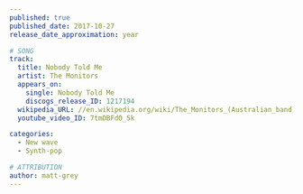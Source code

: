 ```yaml
---
published: true
published_date: 2017-10-27
release_date_approximation: year

# SONG
track:
  title: Nobody Told Me
  artist: The Monitors
  appears_on:
    single: Nobody Told Me
    discogs_release_ID: 1217194
  wikipedia_URL: //en.wikipedia.org/wiki/The_Monitors_(Australian_band)
  youtube_video_ID: 7tmDBFdO_5k

categories:
  - New wave
  - Synth-pop

# ATTRIBUTION
author: matt-grey
---
```

